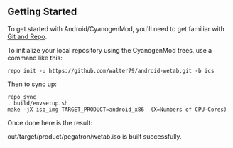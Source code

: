 Getting Started
---------------

To get started with Android/CyanogenMod, you'll need to get
familiar with [Git and Repo](http://source.android.com/download/using-repo).

To initialize your local repository using the CyanogenMod trees, use a command like this:

    repo init -u https://github.com/walter79/android-wetab.git -b ics

Then to sync up:

    repo sync 
    . build/envsetup.sh
    make -jX iso_img TARGET_PRODUCT=android_x86  (X=Numbers of CPU-Cores)



Once done here is the result:

out/target/product/pegatron/wetab.iso is built successfully.



